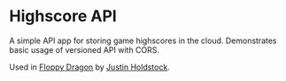 # Highscore API

A simple API app for storing game highscores in the cloud. Demonstrates basic usage of versioned
API with CORS.

Used in [Floppy Dragon](http://verold.itch.io/floppy-dragon) by 
[Justin Holdstock](https://twitter.com/JimmyKillem).
